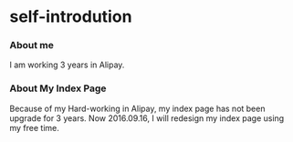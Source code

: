 self-introdution
===========

### About me 

I am working 3 years in Alipay.

### About My Index Page

Because of my Hard-working in Alipay, my index page has not been upgrade for 3 years. Now 2016.09.16, I will redesign my index page using my free time.

